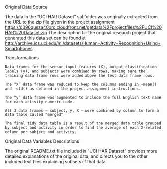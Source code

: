 Original Data Source

The data in the “UCI HAR Dataset” subfolder was originally extracted from the URL to the zip file given in the project assignment 
https://d396qusza40orc.cloudfront.net/getdata%2Fprojectfiles%2FUCI%20HAR%20Dataset.zip The description for the original
research project that generated this data set can be found at http://archive.ics.uci.edu/ml/datasets/Human+Activity+Recognition+Using+Smartphones

Transformations

    Data frames for the sensor input features (X), output classification labels (y), and subjects were combined by rows, making sure the training data frame rows were added above the test data frame rows.

    The “X” data frame was reduced to keep the columns ending in -mean() and -std() as defined in the project assignment instructions.

    The “y” data frame was augmented to include the full English text name for each activity numeric code.

    All 3 data frames — subject, y, X — were combined by column to form a data table called “merged”

    The final tidy data table is a result of the merged data table grouped by subject and activity in order to find the average of each X-related column per subject and activity.

Original Data Variables Descriptions

The original README.txt file included in “UCI HAR Dataset” provides more detailed explanations of the original data, and directs you to the other included text files explaining subsets of that data.
